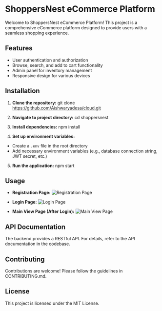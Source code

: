 # ShoppersNest eCommerce Platform

Welcome to ShoppersNest eCommerce Platform! This project is a comprehensive eCommerce platform designed to provide users with a seamless shopping experience.

## Features
- User authentication and authorization
- Browse, search, and add to cart functionality
- Admin panel for inventory management
- Responsive design for various devices

## Installation
1. **Clone the repository:**
git clone https://github.com/Aishwaryadesa/cloud.git
2. **Navigate to project directory:**
cd shoppersnest

3. **Install dependencies:**
npm install

4. **Set up environment variables:**
- Create a `.env` file in the root directory
- Add necessary environment variables (e.g., database connection string, JWT secret, etc.)

5. **Run the application:**
npm start

## Usage
- **Registration Page:**
![Registration Page](registration.png)

- **Login Page:**
![Login Page](login.png)

- **Main View Page (After Login):**
![Main View Page](main_view.png)

## API Documentation
The backend provides a RESTful API. For details, refer to the API documentation in the codebase.

## Contributing
Contributions are welcome! Please follow the guidelines in CONTRIBUTING.md.

## License 
This project is licensed under the MIT License.
